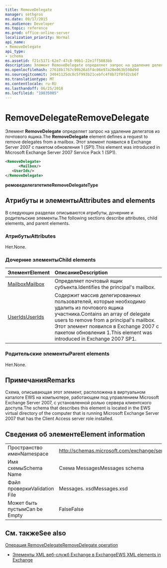 ```yaml
---
title: RemoveDelegate
manager: sethgros
ms.date: 09/17/2015
ms.audience: Developer
ms.topic: reference
ms.prod: office-online-server
localization_priority: Normal
api_name:
- RemoveDelegate
api_type:
- schema
ms.assetid: f21c5171-62e7-47c8-99b1-22e1ff5883bb
description: Элемент RemoveDelegate определяет запрос на удаление делегатов из почтового ящика. Этот элемент появился в Exchange Server 2007 с пакетом обновления 1 (SP1).
ms.openlocfilehash: 27618b1767c99b26a5f4c06e97a20e063b598d9d
ms.sourcegitcommit: 34041125dc8c5f993b21cebfc4f8b72f0fd2cb6f
ms.translationtype: MT
ms.contentlocale: ru-RU
ms.lasthandoff: 06/25/2018
ms.locfileid: "19835085"
---
```

# <a name="removedelegate"></a><span data-ttu-id="ee21a-104">RemoveDelegate</span><span class="sxs-lookup"><span data-stu-id="ee21a-104">RemoveDelegate</span></span>

<span data-ttu-id="ee21a-105">Элемент **RemoveDelegate** определяет запрос на удаление делегатов из почтового ящика.</span><span class="sxs-lookup"><span data-stu-id="ee21a-105">The **RemoveDelegate** element defines a request to remove delegates from a mailbox.</span></span> <span data-ttu-id="ee21a-106">Этот элемент появился в Exchange Server 2007 с пакетом обновления 1 (SP1).</span><span class="sxs-lookup"><span data-stu-id="ee21a-106">This element was introduced in Microsoft Exchange Server 2007 Service Pack 1 (SP1).</span></span> 
  
```xml
<RemoveDelegate>
      <Mailbox/>
   <UserIds/>
</RemoveDelegate>
```

 <span data-ttu-id="ee21a-107">**ремоведелегатетипе**</span><span class="sxs-lookup"><span data-stu-id="ee21a-107">**RemoveDelegateType**</span></span>
## <a name="attributes-and-elements"></a><span data-ttu-id="ee21a-108">Атрибуты и элементы</span><span class="sxs-lookup"><span data-stu-id="ee21a-108">Attributes and elements</span></span>

<span data-ttu-id="ee21a-109">В следующих разделах описываются атрибуты, дочерние и родительские элементы.</span><span class="sxs-lookup"><span data-stu-id="ee21a-109">The following sections describe attributes, child elements, and parent elements.</span></span>
  
### <a name="attributes"></a><span data-ttu-id="ee21a-110">Атрибуты</span><span class="sxs-lookup"><span data-stu-id="ee21a-110">Attributes</span></span>

<span data-ttu-id="ee21a-111">Нет.</span><span class="sxs-lookup"><span data-stu-id="ee21a-111">None.</span></span>
  
### <a name="child-elements"></a><span data-ttu-id="ee21a-112">Дочерние элементы</span><span class="sxs-lookup"><span data-stu-id="ee21a-112">Child elements</span></span>

|<span data-ttu-id="ee21a-113">**Элемент**</span><span class="sxs-lookup"><span data-stu-id="ee21a-113">**Element**</span></span>|<span data-ttu-id="ee21a-114">**Описание**</span><span class="sxs-lookup"><span data-stu-id="ee21a-114">**Description**</span></span>|
|:-----|:-----|
|[<span data-ttu-id="ee21a-115">Mailbox</span><span class="sxs-lookup"><span data-stu-id="ee21a-115">Mailbox</span></span>](mailbox.md) <br/> |<span data-ttu-id="ee21a-116">Определяет почтовый ящик субъекта.</span><span class="sxs-lookup"><span data-stu-id="ee21a-116">Identifies the principal's mailbox.</span></span>  <br/> |
|[<span data-ttu-id="ee21a-117">UserIds</span><span class="sxs-lookup"><span data-stu-id="ee21a-117">UserIds</span></span>](userids.md) <br/> |<span data-ttu-id="ee21a-118">Содержит массив делегированных пользователей, которые необходимо удалить из почтового ящика участника.</span><span class="sxs-lookup"><span data-stu-id="ee21a-118">Contains an array of delegate users to remove from a principal's mailbox.</span></span> <span data-ttu-id="ee21a-119">Этот элемент появился в Exchange 2007 с пакетом обновления 1.</span><span class="sxs-lookup"><span data-stu-id="ee21a-119">This element was introduced in Exchange 2007 SP1.</span></span>  <br/> |
   
### <a name="parent-elements"></a><span data-ttu-id="ee21a-120">Родительские элементы</span><span class="sxs-lookup"><span data-stu-id="ee21a-120">Parent elements</span></span>

<span data-ttu-id="ee21a-121">Нет.</span><span class="sxs-lookup"><span data-stu-id="ee21a-121">None.</span></span>
  
## <a name="remarks"></a><span data-ttu-id="ee21a-122">Примечания</span><span class="sxs-lookup"><span data-stu-id="ee21a-122">Remarks</span></span>

<span data-ttu-id="ee21a-123">Схема, описывающая этот элемент, расположена в виртуальном каталоге EWS на компьютере, работающем под управлением Microsoft Exchange Server 2007, с установленной ролью сервера клиентского доступа.</span><span class="sxs-lookup"><span data-stu-id="ee21a-123">The schema that describes this element is located in the EWS virtual directory of the computer that is running Microsoft Exchange Server 2007 that has the Client Access server role installed.</span></span>
  
## <a name="element-information"></a><span data-ttu-id="ee21a-124">Сведения об элементе</span><span class="sxs-lookup"><span data-stu-id="ee21a-124">Element information</span></span>

|||
|:-----|:-----|
|<span data-ttu-id="ee21a-125">Пространство имен</span><span class="sxs-lookup"><span data-stu-id="ee21a-125">Namespace</span></span>  <br/> |http://schemas.microsoft.com/exchange/services/2006/messages  <br/> |
|<span data-ttu-id="ee21a-126">Имя схемы</span><span class="sxs-lookup"><span data-stu-id="ee21a-126">Schema Name</span></span>  <br/> |<span data-ttu-id="ee21a-127">Схема Messages</span><span class="sxs-lookup"><span data-stu-id="ee21a-127">Messages schema</span></span>  <br/> |
|<span data-ttu-id="ee21a-128">Файл проверки</span><span class="sxs-lookup"><span data-stu-id="ee21a-128">Validation File</span></span>  <br/> |<span data-ttu-id="ee21a-129">Messages. xsd</span><span class="sxs-lookup"><span data-stu-id="ee21a-129">Messages.xsd</span></span>  <br/> |
|<span data-ttu-id="ee21a-130">Может быть пустым</span><span class="sxs-lookup"><span data-stu-id="ee21a-130">Can be Empty</span></span>  <br/> |<span data-ttu-id="ee21a-131">False</span><span class="sxs-lookup"><span data-stu-id="ee21a-131">False</span></span>  <br/> |
   
## <a name="see-also"></a><span data-ttu-id="ee21a-132">См. также</span><span class="sxs-lookup"><span data-stu-id="ee21a-132">See also</span></span>



[<span data-ttu-id="ee21a-133">Операция RemoveDelegate</span><span class="sxs-lookup"><span data-stu-id="ee21a-133">RemoveDelegate operation</span></span>](removedelegate-operation.md)


- [<span data-ttu-id="ee21a-134">Элементы XML веб-служб Exchange в Exchange</span><span class="sxs-lookup"><span data-stu-id="ee21a-134">EWS XML elements in Exchange</span></span>](ews-xml-elements-in-exchange.md)


